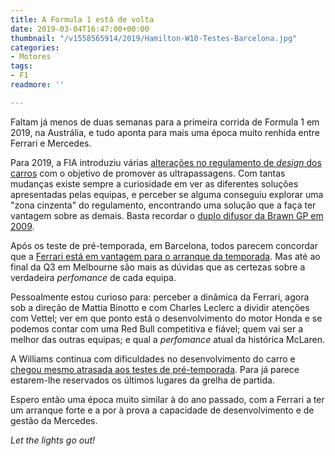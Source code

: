 ```yaml
---
title: A Formula 1 está de volta
date: 2019-03-04T16:47:00+00:00
thumbnail: "/v1558565914/2019/Hamilton-W10-Testes-Barcelona.jpg"
categories:
- Motores
tags:
- F1
readmore: ''

---
```

Faltam já menos de duas semanas para a primeira corrida de Formula 1 em 2019, na Austrália, e tudo aponta para mais uma época muito renhida entre Ferrari e Mercedes.

Para 2019, a FIA introduziu várias [alterações no regulamento de _design_ dos carros](https://www.formula1.com/en/latest/article.tech-tuesday-examining-the-2019-f1-rule-changes-to-boost-overtaking.23fJzpa2wQUW2MQImMiIgw.html) com o objetivo de promover as ultrapassagens. Com tantas mudanças existe sempre a curiosidade em ver as diferentes soluções apresentadas pelas equipas, e perceber se alguma conseguiu explorar uma "zona cinzenta" do regulamento, encontrando uma solução que a faça ter vantagem sobre as demais. Basta recordar o [duplo difusor da Brawn GP em 2009](https://www.autosport.com/f1/news/73700/technical-analysis-brawn-gp-bgp-001).

Após os teste de pré-temporada, em Barcelona, todos parecem concordar que a [Ferrari está em vantagem para o arranque da temporada](https://twitter.com/karunchandhok/status/1101770786581422080). Mas até ao final da Q3 em Melbourne são mais as dúvidas que as certezas sobre a verdadeira _perfomance_ de cada equipa.

Pessoalmente estou curioso para: perceber a dinâmica da Ferrari, agora sob a direção de Mattia Binotto e com Charles <span class="js-about-item-abstr">Leclerc</span> a dividir atenções com Vettel; ver em que ponto está o desenvolvimento do motor Honda e se podemos contar com uma Red Bull competitiva e fiável; quem vai ser a melhor das outras equipas; e qual a _perfomance_ atual da histórica McLaren.

A Williams continua com dificuldades no desenvolvimento do carro e [chegou mesmo atrasada aos testes de pré-temporada](https://www.gptoday.net/en/news/f1/245323/williams-testing-delay-is-embarrassing). Para já parece estarem-lhe reservados os últimos lugares da grelha de partida.

Espero então uma época muito similar à do ano passado, com a Ferrari a ter um arranque forte e a por à prova a capacidade de desenvolvimento e de gestão da Mercedes.

_Let the lights go out!_